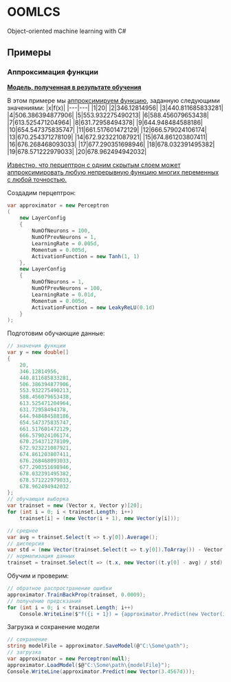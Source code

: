 # OOMLCS
Object-oriented machine learning with C#

## Примеры

### Аппроксимация функции

__[Модель, полученная в результате обучения](https://gist.github.com/Stepami/6ad7f040d82b635ba150c8d0ef58ec52)__

В этом примере мы [аппроксимируем функцию](https://en.wikipedia.org/wiki/Function_approximation), заданную следующими значениями:
|x|f(x)|
|---|---|
|1|20| 
|2|346.12814956|
|3|440.811685833281|
|4|506.386394877906|
|5|553.932275490213|
|6|588.456079653438|
|7|613.525471204964|
|8|631.72958494378|
|9|644.948484588186|
|10|654.547375835747|
|11|661.517601472129|
|12|666.579024106174|
|13|670.254371278109|
|14|672.923221087921|
|15|674.861203807411|
|16|676.268468093033|
|17|677.290351698946|
|18|678.032391495382|
|19|678.571222979033|
|20|678.962494942032|

[Известно, что перцептрон с одним скрытым слоем может аппроксимировать любую непрерывную функцию многих переменных с любой точностью.](https://ru.wikipedia.org/wiki/%D0%A2%D0%B5%D0%BE%D1%80%D0%B5%D0%BC%D0%B0_%D0%A6%D1%8B%D0%B1%D0%B5%D0%BD%D0%BA%D0%BE "Теорема Цыбенко")

Создадим перцептрон:
```cs
var approximator = new Perceptron
(
    new LayerConfig
    {
        NumOfNeurons = 100,
        NumOfPrevNeurons = 1,
        LearningRate = 0.005d,
        Momentum = 0.005d,
        ActivationFunction = new Tanh(1, 1)
    },
    new LayerConfig
    {
        NumOfNeurons = 1,
        NumOfPrevNeurons = 100,
        LearningRate = 0.01d,
        Momentum = 0.005d,
        ActivationFunction = new LeakyReLU(0.1d)
    }
);
```
Подготовим обучающие данные:
```cs
// значения функции
var y = new double[] 
{
    20,
    346.12814956,
    440.811685833281,
    506.386394877906,
    553.932275490213,
    588.456079653438,
    613.525471204964,
    631.72958494378,
    644.948484588186,
    654.547375835747,
    661.517601472129,
    666.579024106174,
    670.254371278109,
    672.923221087921,
    674.861203807411,
    676.268468093033,
    677.290351698946,
    678.032391495382,
    678.571222979033,
    678.962494942032
};
// обучающая выборка
var trainset = new (Vector x, Vector y)[20];
for (int i = 0; i < trainset.Length; i++)
    trainset[i] = (new Vector(i + 1), new Vector(y[i]));

// среднее
var avg = trainset.Select(t => t.y[0]).Average();
// дисперсия
var std = (new Vector(trainset.Select(t => t.y[0]).ToArray()) - Vector.VecByConst(Vector.E(trainset.Length), avg)).Length / Math.Sqrt(trainset.Length);
// нормализация данных
trainset = trainset.Select(t => (t.x, new Vector((t.y[0] - avg) / std))).ToArray();
```
Обучим и проверим:
```cs
// обратное распространение ошибки
approximator.TrainBackProp(trainset, 0.0009);
// получение предскзания
for (int i = 0; i < trainset.Length; i++)
    Console.WriteLine($"f({i + 1}) = {approximator.Predict(new Vector(i + 1))[0] * std + avg}");
```
Загрузка и сохранение модели
```cs
// сохранение
string modelFile = approximator.SaveModel(@"C:\Some\path");
// загрузка
var approximator = new Perceptron(null);
approximator.LoadModel($@"C:\Some\path\{modelFile}");
Console.WriteLine(approximator.Predict(new Vector(3.4567d)));
```
